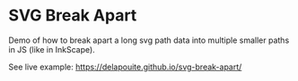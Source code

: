 # SVG Break Apart

Demo of how to break apart a long svg path data into multiple smaller paths in JS (like in InkScape).

See live example: https://delapouite.github.io/svg-break-apart/
